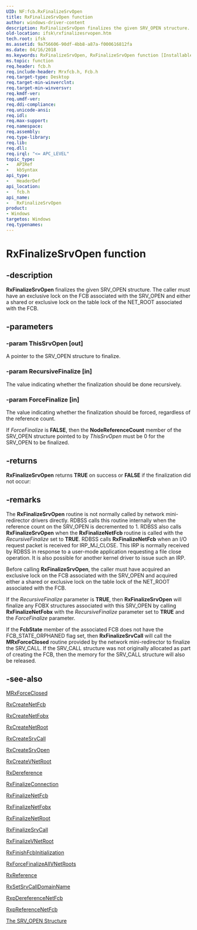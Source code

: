 ```yaml
---
UID: NF:fcb.RxFinalizeSrvOpen
title: RxFinalizeSrvOpen function
author: windows-driver-content
description: RxFinalizeSrvOpen finalizes the given SRV_OPEN structure. The caller must have an exclusive lock on the FCB associated with the SRV_OPEN and either a shared or exclusive lock on the table lock of the NET_ROOT associated with the FCB.
old-location: ifsk\rxfinalizesrvopen.htm
tech.root: ifsk
ms.assetid: 9a756606-90df-4bb8-a87a-f000616812fa
ms.date: 04/16/2018
ms.keywords: RxFinalizeSrvOpen, RxFinalizeSrvOpen function [Installable File System Drivers], fcb/RxFinalizeSrvOpen, ifsk.rxfinalizesrvopen, rxref_0665a600-9a4c-4674-87bd-f9758b579cee.xml
ms.topic: function
req.header: fcb.h
req.include-header: Mrxfcb.h, Fcb.h
req.target-type: Desktop
req.target-min-winverclnt: 
req.target-min-winversvr: 
req.kmdf-ver: 
req.umdf-ver: 
req.ddi-compliance: 
req.unicode-ansi: 
req.idl: 
req.max-support: 
req.namespace: 
req.assembly: 
req.type-library: 
req.lib: 
req.dll: 
req.irql: "<= APC_LEVEL"
topic_type:
-	APIRef
-	kbSyntax
api_type:
-	HeaderDef
api_location:
-	fcb.h
api_name:
-	RxFinalizeSrvOpen
product:
- Windows
targetos: Windows
req.typenames: 
---
```


# RxFinalizeSrvOpen function


## -description


<b>RxFinalizeSrvOpen</b> finalizes the given SRV_OPEN structure. The caller must have an exclusive lock on the FCB associated with the SRV_OPEN and either a shared or exclusive lock on the table lock of the NET_ROOT associated with the FCB.


## -parameters




### -param ThisSrvOpen [out]

A pointer to the SRV_OPEN structure to finalize.


### -param RecursiveFinalize [in]

The value indicating whether the finalization should be done recursively. 


### -param ForceFinalize [in]

The value indicating whether the finalization should be forced, regardless of the reference count. 

If <i>ForceFinalize</i> is <b>FALSE</b>, then the <b>NodeReferenceCount</b> member of the SRV_OPEN structure pointed to by <i>ThisSrvOpen</i> must be 0 for the SRV_OPEN to be finalized. 


## -returns



<b>RxFinalizeSrvOpen</b> returns <b>TRUE</b> on success or <b>FALSE</b> if the finalization did not occur: 




## -remarks



The <b>RxFinalizeSrvOpen</b> routine is not normally called by network mini-redirector drivers directly. RDBSS calls this routine internally when the reference count on the SRV_OPEN is decremented to 1. RDBSS also calls <b>RxFinalizeSrvOpen</b> when the <b>RxFinalizeNetFcb </b>routine is called with the <i>RecursiveFinalize</i> set to <b>TRUE</b>. RDBSS calls <b>RxFinalizeNetFcb</b> when an I/O request packet is received for IRP_MJ_CLOSE. This IRP is normally received by RDBSS in response to a user-mode application requesting a file close operation. It is also possible for another kernel driver to issue such an IRP. 

Before calling <b>RxFinalizeSrvOpen</b>, the caller must have acquired an exclusive lock on the FCB associated with the SRV_OPEN and acquired either a shared or exclusive lock on the table lock of the NET_ROOT associated with the FCB. 

If the <i>RecursiveFinalize</i> parameter is <b>TRUE</b>, then <b>RxFinalizeSrvOpen</b> will finalize any FOBX structures associated with this SRV_OPEN by calling <b>RxFinalizeNetFobx</b> with the <i>RecursiveFinalize </i>parameter set to <b>TRUE</b> and the <i>ForceFinalize</i> parameter. 

If the <b>FcbState</b> member of the associated FCB does not have the FCB_STATE_ORPHANED flag set, then <b>RxFinalizeSrvCall</b> will call the <b>MRxForceClosed</b> routine provided by the network mini-redirector to finalize the SRV_CALL. If the SRV_CALL structure was not originally allocated as part of creating the FCB, then the memory for the SRV_CALL structure will also be released. 




## -see-also




<a href="https://msdn.microsoft.com/library/windows/hardware/ff550677">MRxForceClosed</a>



<a href="https://msdn.microsoft.com/library/windows/hardware/ff554356">RxCreateNetFcb</a>



<a href="https://msdn.microsoft.com/library/windows/hardware/ff554358">RxCreateNetFobx</a>



<a href="https://msdn.microsoft.com/library/windows/hardware/ff554366">RxCreateNetRoot</a>



<a href="https://msdn.microsoft.com/library/windows/hardware/ff554370">RxCreateSrvCall</a>



<a href="https://msdn.microsoft.com/library/windows/hardware/ff554376">RxCreateSrvOpen</a>



<a href="https://msdn.microsoft.com/library/windows/hardware/ff554380">RxCreateVNetRoot</a>



<a href="https://msdn.microsoft.com/library/windows/hardware/ff554388">RxDereference</a>



<a href="https://msdn.microsoft.com/library/windows/hardware/ff554409">RxFinalizeConnection</a>



<a href="https://msdn.microsoft.com/library/windows/hardware/ff554412">RxFinalizeNetFcb</a>



<a href="https://msdn.microsoft.com/library/windows/hardware/ff554418">RxFinalizeNetFobx</a>



<a href="https://msdn.microsoft.com/library/windows/hardware/ff554421">RxFinalizeNetRoot</a>



<a href="https://msdn.microsoft.com/library/windows/hardware/ff554426">RxFinalizeSrvCall</a>



<a href="https://msdn.microsoft.com/library/windows/hardware/ff554450">RxFinalizeVNetRoot</a>



<a href="https://msdn.microsoft.com/library/windows/hardware/ff554454">RxFinishFcbInitialization</a>



<a href="https://msdn.microsoft.com/library/windows/hardware/ff554463">RxForceFinalizeAllVNetRoots</a>



<a href="https://msdn.microsoft.com/library/windows/hardware/ff554688">RxReference</a>



<a href="https://msdn.microsoft.com/library/windows/hardware/ff554728">RxSetSrvCallDomainName</a>



<a href="https://msdn.microsoft.com/library/windows/hardware/ff554608">RxpDereferenceNetFcb</a>



<a href="https://msdn.microsoft.com/library/windows/hardware/ff554627">RxpReferenceNetFcb</a>



<a href="https://msdn.microsoft.com/6cf4c6f6-a21f-4919-92b5-2403b650d8d0">The SRV_OPEN Structure</a>
 

 


